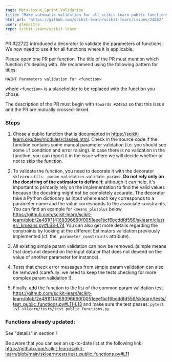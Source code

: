 ```yaml
---
tags: Meta-issue,Sprint,Validation
title: "Make automatic validation for all scikit-learn public functions"
html_url: "https://github.com/scikit-learn/scikit-learn/issues/24862"
user: glemaitre
repo: scikit-learn/scikit-learn
---
```


PR #22722 introduced a decorator to validate the parameters of functions. We now need to use it for all functions where it is applicable.

Please open one PR per function. The title of the PR must mention which function it's dealing with. We recommend using the following pattern for titles:

```
MAINT Parameters validation for <function>
```

where `<function>` is a placeholder to be replaced with the function you chose.

The description of the PR must begin with `Towards #24862` so that this issue and the PR are mutually crossed-linked.

### Steps

1. Chose a public function that is documented in https://scikit-learn.org/dev/modules/classes.html. Check in the source code if the function contains some manual parameter validation (i.e. you should see some `if` condition and error raising). In case there is no validation in the function, you can report it in the issue where we will decide whether or not to skip the function.

2. To validate the function, you need to decorate it with the decorator `sklearn.utils._param_validation.validate_params`. **Do not rely only on the docstring of the estimator to define it**: although it can help, it's important to primarily rely on the implementation to find the valid values because the docstring might not be completely accurate. The decorator take a Python dictionary as input where each key corresponds to a parameter name and the value corresponds to the associate constraints. You can find an example for `kmeans_plusplus` below https://github.com/scikit-learn/scikit-learn/blob/2e481f114169396660f0051eee1bcf6bcddfd556/sklearn/cluster/_kmeans.py#L63-L74 You can also get more details regarding the constraints by looking at the different Estimators validation previously implemented (cf. the `_parameter_constraints` attribute). 
3. All existing simple param validation can now be removed. (simple means that does not depend on the input data or that does not depend on the value of another parameter for instance).
4. Tests that check error messages from simple param validation can also be removed (carefully: we need to keep the tests checking for more complex param validation !).

5. Finally, add the function to the list of the common param validation test https://github.com/scikit-learn/scikit-learn/blob/2e481f114169396660f0051eee1bcf6bcddfd556/sklearn/tests/test_public_functions.py#L11-L13
      and make sure the test passes: `pytest -vl sklearn/tests/test_public_functions.py`

### Functions already updated:

See "details" in section 1 

Be aware that you can see an up-to-date list at the following link: https://github.com/scikit-learn/scikit-learn/blob/main/sklearn/tests/test_public_functions.py#L11


